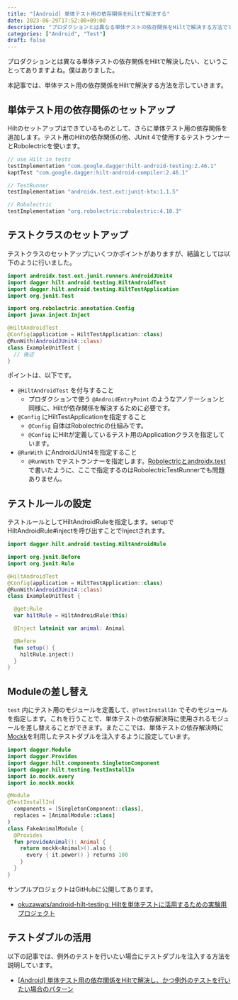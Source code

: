 ```yaml
---
title: "[Android] 単体テスト用の依存関係をHiltで解決する"
date: 2023-06-29T17:52:00+09:00
description: "プロダクションとは異なる単体テストの依存関係をHiltで解決する方法です。"
categories: ["Android", "Test"]
draft: false
---
```


プロダクションとは異なる単体テストの依存関係をHiltで解決したい、ということってありますよね。僕はありました。

本記事では、単体テスト用の依存関係をHiltで解決する方法を示していきます。

## 単体テスト用の依存関係のセットアップ

Hiltのセットアップはできているものとして、さらに単体テスト用の依存関係を追加します。テスト用のHiltの依存関係の他、JUnit 4で使用するテストランナーとRobolectricを使います。

```groovy
// use Hilt in tests
testImplementation "com.google.dagger:hilt-android-testing:2.46.1"
kaptTest "com.google.dagger:hilt-android-compiler:2.46.1"

// TestRunner
testImplementation "androidx.test.ext:junit-ktx:1.1.5"

// Robolectric
testImplementation "org.robolectric:robolectric:4.10.3"
```

## テストクラスのセットアップ

テストクラスのセットアップにいくつかポイントがありますが、結論としては以下のように行いました。

```kotlin
import androidx.test.ext.junit.runners.AndroidJUnit4
import dagger.hilt.android.testing.HiltAndroidTest
import dagger.hilt.android.testing.HiltTestApplication
import org.junit.Test

import org.robolectric.annotation.Config
import javax.inject.Inject

@HiltAndroidTest
@Config(application = HiltTestApplication::class)
@RunWith(AndroidJUnit4::class)
class ExampleUnitTest {
  // 後述
}
```

ポイントは、以下です。

- `@HiltAndroidTest` を付与すること
  - プロダクションで使う `@AndroidEntryPoint` のようなアノテーションと同様に、Hiltが依存関係を解決するために必要です。
- `@Config` にHiltTestApplicationを指定すること
  - `@Config` 自体はRobolectricの仕組みです。
  - `@Config` にHiltが定義しているテスト用のApplicationクラスを指定しています。
- `@RunWith` にAndroidJUnit4を指定すること
  - `@RunWith` でテストランナーを指定します。[Robolectricとandroidx.test](https://okuzawats.com/blog/robolectric-vs-androidx-test/)で書いたように、ここで指定するのはRobolectricTestRunnerでも問題ありません。

## テストルールの設定

テストルールとしてHiltAndroidRuleを指定します。setupでHiltAndroidRule#injectを呼び出すことでInjectされます。

```kotlin
import dagger.hilt.android.testing.HiltAndroidRule

import org.junit.Before
import org.junit.Rule

@HiltAndroidTest
@Config(application = HiltTestApplication::class)
@RunWith(AndroidJUnit4::class)
class ExampleUnitTest {

  @get:Rule
  var hiltRule = HiltAndroidRule(this)

  @Inject lateinit var animal: Animal

  @Before
  fun setup() {
    hiltRule.inject()
  }
}
```

## Moduleの差し替え

`test` 内にテスト用のモジュールを定義して、`@TestInstallIn` でそのモジュールを指定します。これを行うことで、単体テストの依存解決時に使用されるモジュールを差し替えることができます。またここでは、単体テストの依存解決時に[Mockk](https://okuzawats.com/blog/mockk/)を利用したテストダブルを注入するように設定しています。

```kotlin
import dagger.Module
import dagger.Provides
import dagger.hilt.components.SingletonComponent
import dagger.hilt.testing.TestInstallIn
import io.mockk.every
import io.mockk.mockk

@Module
@TestInstallIn(
  components = [SingletonComponent::class],
  replaces = [AnimalModule::class]
)
class FakeAnimalModule {
  @Provides
  fun provideAnimal(): Animal {
    return mockk<Animal>().also {
      every { it.power() } returns 100
    }
  }
}
```

サンプルプロジェクトはGitHubに公開してあります。

- [okuzawats/android-hilt-testing: Hiltを単体テストに活用するための実験用プロジェクト](https://github.com/okuzawats/android-hilt-testing)

## テストダブルの活用

以下の記事では、例外のテストを行いたい場合にテストダブルを注入する方法を説明しています。

- [[Android] 単体テスト用の依存関係をHiltで解決し、かつ例外のテストを行いたい場合のパターン](https://okuzawats.com/blog/test-dependency-by-hilt-and-testing-exception/)
